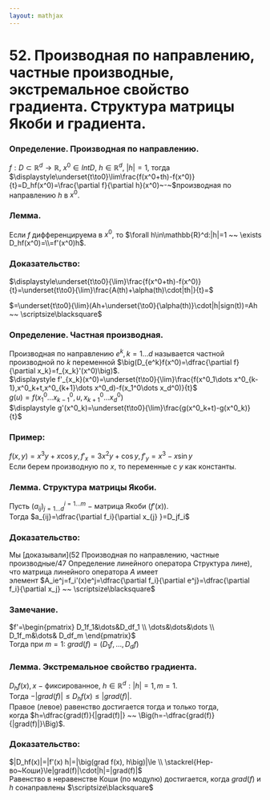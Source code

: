 ```yaml
---  
layout: mathjax  
---  
```

  
# 52. Производная по направлению, частные производные, экстремальное свойство градиента. Структура матрицы Якоби и градиента.  
  
### Определение. Производная по направлению.  
$f:D\subset\mathbb{R}^d\to\mathbb{R},~x^0\in IntD,~h\in\mathbb{R}^d,~|h|=1,$ тогда  
$\displaystyle\underset{t\to0}\lim\frac{f(x^0+th)-f(x^0)}{t}=D_hf(x^0)=\frac{\partial f}{\partial h}(x^0)~-~$производная по направлению $h$ в $x^0$.  
  
### Лемма.  
Если $f$ дифференцируема в $x^0$, то $\forall h\in\mathbb{R}^d:|h|=1 ~~ \exists D_hf(x^0)=\\=f'(x^0)h$.  
  
### Доказательство:  
$\displaystyle\underset{t\to0}{\lim}\frac{f(x^0+th)-f(x^0)}{t}=\underset{t\to0}{\lim}\frac{A(th)+\alpha(th)\cdot|th|}{t}=$  
  
$=\underset{t\to0}{\lim}(Ah+\underset{\to0}{\alpha(th)}\cdot|h|sign(t))=Ah ~~ \scriptsize\blacksquare$  
  
### Определение. Частная производная.  
Производная по направлению $e^k,k=1\dots d$ называется частной производной по $k$ переменной $\big(D_{e^k}f(x^0)=\dfrac{\partial f}{\partial x_k}=f_{x_k}'(x^0)\big)$.  
$\displaystyle f'_{x_k}(x^0)=\underset{t\to0}{\lim}\frac{f(x^0_1\dots x^0_{k-1},x^0_k+t,x^0_{k+1}\dots x^0_d)-f(x_1^0\dots x_d^0)}{t}$  
$g(u)=f(x^0_1\dots x^0_{k-1},u,x^0_{k+1}\dots x^0_d)$  
$\displaystyle g'(x^0_k)=\underset{t\to0}{\lim}\frac{g(x^0_k+t)-g(x^0_k)}{t}$  
  
### Пример:  
$f(x,y)=x^3y+x\cos y,f'_x=3x^2y+\cos y,f'_y=x^3-x\sin y$  
Если берем производную по $x$, то переменные с $y$ как константы.  
  
### Лемма. Структура матрицы Якоби.  
Пусть $(a_{ij})^{i=1\dots m}_{j=1\dots d}~-~$матрица Якоби $\big(f'(x)\big)$.  
Тогда $a_{ij}=\dfrac{\partial f_i}{\partial x_{j} }=D_jf_i$  
  
### Доказательство:  
Мы [доказывали](52 Производная по направлению, частные производные/47 Определение линейного оператора Структура лине), что матрица линейного оператора $A$ имеет  
элемент $A_ie^j=f_i'(x)e^j=\dfrac{\partial f_i}{\partial e^j}=\dfrac{\partial f_i}{\partial x_j} ~~ \scriptsize\blacksquare$  
  
### Замечание.  
$f'=\begin{pmatrix}  
D_1f_1&\dots&D_df_1  
\\  
\dots&\dots&\dots  
\\  
D_1f_m&\dots& D_df_m  
\end{pmatrix}$  
Тогда при $m=1$: $grad(f)=(D_1f,\dots,D_df)$  
  
### Лемма. Экстремальное свойство градиента.  
$D_hf(x),x~-$ фиксированное, $h\in\mathbb{R}^d:|h|=1,m=1$.  
Тогда $-|grad(f)|\le D_hf(x)\le|grad(f)|$.  
Правое (левое) равенство достигается тогда и только тогда,  
когда $h=\dfrac{grad(f)}{|grad(f)|} ~~ \Big(h=-\dfrac{grad(f)}{|grad(f)|}\Big)$.  
  
### Доказательство:  
$|D_hf(x)|=|f'(x) h|=|\big(grad f(x), h\big)|\le  
\\  
\stackrel{Нер-во~Коши}\le|grad(f)|\cdot|h|=|grad(f)|$  
Равенство в неравенстве Коши (по модулю) достигается, когда $grad(f)$ и  
$h$ сонаправлены  $\scriptsize\blacksquare$  
